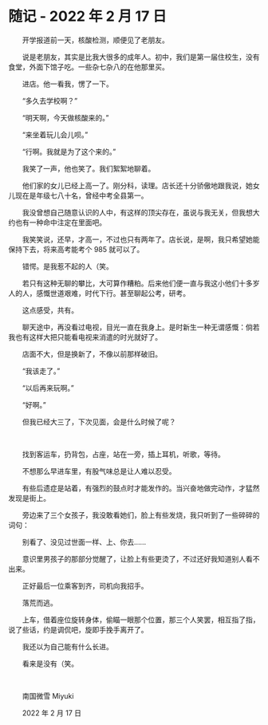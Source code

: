 # 随记 - 2022 年 2 月 17 日

　　开学报道前一天，核酸检测，顺便见了老朋友。

　　说是老朋友，其实是比我大很多的成年人。初中，我们是第一届住校生，没有食堂，外面下馆子吃。一些杂七杂八的在他那里买。

　　进店。他一看我，愣了一下。

　　“多久去学校啊？”

　　“明天啊，今天做核酸来的。”

　　“来坐着玩儿会儿呗。”

　　“行啊。我就是为了这个来的。”

　　我笑了一声，他也笑了。我们絮絮地聊着。

　　他们家的女儿已经上高一了。刚分科，读理。店长还十分骄傲地跟我说，她女儿现在是年级七八十名，曾经中考全县第一。

　　我没曾想自己随意认识的人中，有这样的顶尖存在，虽说与我无关，但我想大约也有一种命中注定在里面吧。

　　我笑笑说，还早，才高一，不过也只有两年了。店长说，是啊，我只希望她能保持下去，将来高考能考个 985 就可以了。

　　错愕。是我惹不起的人（笑。

　　若只有这种无聊的攀比，大可算作糟粕。后来他们便一直与我这小他们十多岁人的人，感慨世道艰难，时代下行。甚至聊起公考，研考。

　　这点感受，共有。

　　聊天途中，再没看过电视，目光一直在我身上。是时新生一种无谓感慨：倘若我也有这样大把只能看电视来消遣的时光就好了。

　　店面不大，但是换新了，不像以前那样破旧。

　　“我该走了。”

　　“以后再来玩啊。”

　　“好啊。”

　　但我已经大三了，下次见面，会是什么时候了呢？

<br>

　　找到客运车，扔背包，占座，站在一旁，插上耳机，听歌，等待。

　　不想那么早进车里，有股气味总是让人难以忍受。

　　有些后遗症是站着，有强烈的鼓点时才能发作的。当兴奋地做完动作，才猛然发现是街上。

　　旁边来了三个女孩子，我没敢看她们，脸上有些发烧，我只听到了一些碎碎的词句：

　　别看了、没见过世面一样、上、你去……

　　意识里男孩子的那部分觉醒了，让脸上有些更烫了，不过还好我知道别人看不出来。

　　正好最后一位乘客到齐，司机向我招手。

　　落荒而逃。

　　上车，借着座位旋转身体，偷瞄一眼那个位置，那三个人笑罢，相互指了指，说了些话，约是调侃吧，旋即手挽手离开了。

　　我还以为自己能有什么长进。

　　看来是没有（笑。

<br>

　　南国微雪 Miyuki

　　2022 年 2 月 17 日